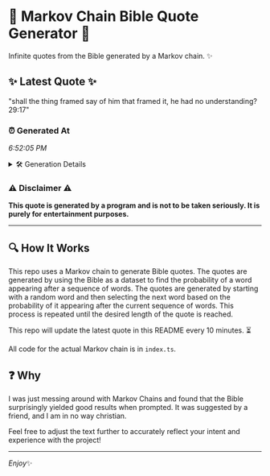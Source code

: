 # 📖 Markov Chain Bible Quote Generator 📖

Infinite quotes from the Bible generated by a Markov chain. ✨

## ✨ Latest Quote ✨
"shall the thing framed say of him that framed it, he had no understanding? 29:17"

### ⏰ Generated At
*6:52:05 PM*

<details>
    <summary>🛠️ Generation Details</summary>
    <p>
        <strong>🌱 Seed:</strong> shall<br>
        <strong>🔄 Iterations:</strong> 14<br>
        <strong>📜 Context History:</strong><br>[ shall ]: the<br>[ shall, the ]: thing<br>[ shall, the, thing ]: framed<br>[ shall, the, thing, framed ]: say<br>[ shall, the, thing, framed, say ]: of<br>[ shall, the, thing, framed, say, of ]: him<br>[ the, thing, framed, say, of, him ]: that<br>[ thing, framed, say, of, him, that ]: framed<br>[ framed, say, of, him, that, framed ]: it,<br>[ say, of, him, that, framed, it, ]: he<br>[ of, him, that, framed, it,, he ]: had<br>[ him, that, framed, it,, he, had ]: no<br>[ that, framed, it,, he, had, no ]: understanding?<br>[ framed, it,, he, had, no, understanding? ]: 29:17<br>
    </p>
</details>

### ⚠️ Disclaimer ⚠️
**This quote is generated by a program and is not to be taken seriously. It is purely for entertainment purposes.**

---

## 🔍 How It Works

This repo uses a Markov chain to generate Bible quotes. The quotes are generated by using the Bible as a dataset to find the probability of a word appearing after a sequence of words. The quotes are generated by starting with a random word and then selecting the next word based on the probability of it appearing after the current sequence of words. This process is repeated until the desired length of the quote is reached.

This repo will update the latest quote in this README every 10 minutes. ⏳

All code for the actual Markov chain is in `index.ts`.

## ❓ Why

I was just messing around with Markov Chains and found that the Bible surprisingly yielded good results when prompted. 
It was suggested by a friend, and I am in no way christian.

Feel free to adjust the text further to accurately reflect your intent and experience with the project!

---

*Enjoy*✨
